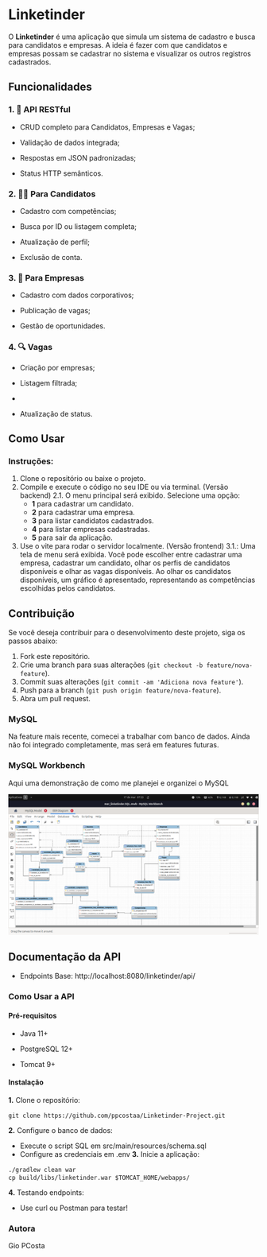 # Linketinder

O **Linketinder** é uma aplicação que simula um sistema de cadastro e busca para candidatos e empresas. A ideia é fazer com que candidatos e empresas possam se cadastrar no sistema e visualizar os outros registros cadastrados.

## Funcionalidades

### 1. 🚀 API RESTful

   - CRUD completo para Candidatos, Empresas e Vagas;

   - Validação de dados integrada;

   - Respostas em JSON padronizadas;

   - Status HTTP semânticos.

### 2. 👨‍💻 Para Candidatos

   - Cadastro com competências;

   - Busca por ID ou listagem completa;

   - Atualização de perfil;

   - Exclusão de conta.

### 3. 🏢 Para Empresas

   - Cadastro com dados corporativos;

   - Publicação de vagas;

   - Gestão de oportunidades.

### 4. 🔍 Vagas

   - Criação por empresas;

   - Listagem filtrada;
   - 
   - Atualização de status.
     
## Como Usar

### Instruções:

1. Clone o repositório ou baixe o projeto.
2. Compile e execute o código no seu IDE ou via terminal. (Versão backend)
   2.1. O menu principal será exibido. Selecione uma opção:
   - **1** para cadastrar um candidato.
   - **2** para cadastrar uma empresa.
   - **3** para listar candidatos cadastrados.
   - **4** para listar empresas cadastradas.
   - **5** para sair da aplicação.
3. Use o vite para rodar o servidor localmente. (Versão frontend)
   3.1.: Uma tela de menu será exibida. Você pode escolher entre cadastrar uma empresa, cadastrar um candidato, olhar os perfis de candidatos disponíveis e olhar as vagas disponíveis. Ao olhar os candidatos disponíveis, um gráfico é apresentado, representando as competências escolhidas pelos candidatos.

## Contribuição

Se você deseja contribuir para o desenvolvimento deste projeto, siga os passos abaixo:

1. Fork este repositório.
2. Crie uma branch para suas alterações (`git checkout -b feature/nova-feature`).
3. Commit suas alterações (`git commit -am 'Adiciona nova feature'`).
4. Push para a branch (`git push origin feature/nova-feature`).
5. Abra um pull request.

### MySQL

Na feature mais recente, comecei a trabalhar com banco de dados. Ainda não foi integrado completamente, mas será em features futuras.

### MySQL Workbench

Aqui uma demonstração de como me planejei e organizei o MySQL

![alt text](image.png)

## Documentação da API

- Endpoints Base: http://localhost:8080/linketinder/api/

### Como Usar a API

#### Pré-requisitos

   - Java 11+

   - PostgreSQL 12+

   - Tomcat 9+
     
#### Instalação

**1.** Clone o repositório: 
```
git clone https://github.com/ppcostaa/Linketinder-Project.git
```
**2.** Configure o banco de dados:
   - Execute o script SQL em src/main/resources/schema.sql
   - Configure as credenciais em .env
**3.** Inicie a aplicação:
```
./gradlew clean war
cp build/libs/linketinder.war $TOMCAT_HOME/webapps/
```
**4.** Testando endpoints:
 - Use curl ou Postman para testar!

### Autora

Gio PCosta
